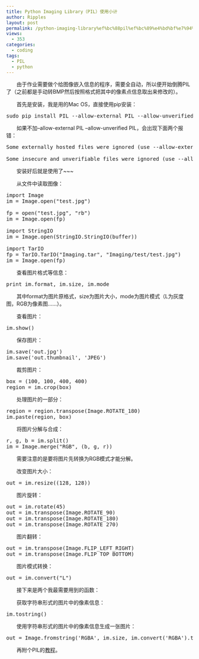 ```yaml
---
title: Python Imaging Library（PIL）使用小计
author: Ripples
layout: post
permalink: /python-imaging-library%ef%bc%88pil%ef%bc%89%e4%bd%bf%e7%94%a8%e5%b0%8f%e8%ae%a1/
views:
  - 353
categories:
  - coding
tags:
  - PIL
  - python
---
```

<p style="text-indent: 2em;">
  由于作业需要做个给图像嵌入信息的程序，需要全自动，所以便开始倒腾PIL了（之前都是手动转BMP然后按照格式把其中的像素点信息取出来修改的）。
</p>

<p style="text-indent: 2em;">
  首先是安装，我是用的Mac OS，直接使用pip安装：
</p>

<!--more-->

<pre class="brush:bash;toolbar:false">sudo&nbsp;pip&nbsp;install&nbsp;PIL&nbsp;--allow-external&nbsp;PIL&nbsp;--allow-unverified&nbsp;PIL</pre>

<p style="text-indent: 2em;">
  如果不加&#8211;allow-external PIL &#8211;allow-unverified PIL，会出现下面两个报错：
</p>

<pre class="brush:plain;toolbar:false">Some&nbsp;externally&nbsp;hosted&nbsp;files&nbsp;were&nbsp;ignored&nbsp;(use&nbsp;--allow-external&nbsp;PIL&nbsp;to&nbsp;allow).

Some&nbsp;insecure&nbsp;and&nbsp;unverifiable&nbsp;files&nbsp;were&nbsp;ignored&nbsp;(use&nbsp;--allow-unverified&nbsp;PIL&nbsp;to&nbsp;allow).</pre>

<p style="text-indent: 2em;">
</p>

<p style="text-indent: 2em;">
  安装好后就是使用了~~~
</p>

<p style="text-indent: 2em;">
  从文件中读取图像：
</p>

<pre class="brush:python;toolbar:false">import&nbsp;Image
im&nbsp;=&nbsp;Image.open("test.jpg")

fp&nbsp;=&nbsp;open("test.jpg",&nbsp;"rb")
im&nbsp;=&nbsp;Image.open(fp)

import&nbsp;StringIO
im&nbsp;=&nbsp;Image.open(StringIO.StringIO(buffer))

import&nbsp;TarIO
fp&nbsp;=&nbsp;TarIO.TarIO("Imaging.tar",&nbsp;"Imaging/test/test.jpg")
im&nbsp;=&nbsp;Image.open(fp)</pre>

<p style="text-indent: 2em;">
</p>

<p style="text-indent: 2em;">
  查看图片格式等信息：
</p>

<pre class="brush:python;toolbar:false">print&nbsp;im.format,&nbsp;im.size,&nbsp;im.mode</pre>

<p style="text-indent: 2em;">
  其中format为图片原格式，size为图片大小，mode为图片模式（L为灰度图，RGB为像素图……）。
</p>

<p style="text-indent: 2em;">
</p>

<p style="text-indent: 2em;">
  查看图片：
</p>

<pre class="brush:python;toolbar:false">im.show()</pre>

<p style="text-indent: 2em;">
</p>

<p style="text-indent: 2em;">
  保存图片：
</p>

<pre class="brush:python;toolbar:false">im.save(&#39;out.jpg&#39;)
im.save(&#39;out.thumbnail&#39;,&nbsp;&#39;JPEG&#39;)</pre>



<p style="text-indent: 2em;">
  裁剪图片：
</p>

<pre class="brush:python;toolbar:false">box&nbsp;=&nbsp;(100,&nbsp;100,&nbsp;400,&nbsp;400)
region&nbsp;=&nbsp;im.crop(box)</pre>

<p style="text-indent: 2em;">
</p>

<p style="text-indent: 2em;">
  处理图片的一部分：
</p>

<pre class="brush:python;toolbar:false">region&nbsp;=&nbsp;region.transpose(Image.ROTATE_180)
im.paste(region,&nbsp;box)</pre>

<p style="text-indent: 2em;">
</p>

<p style="text-indent: 2em;">
  将图片分解与合成：
</p>

<pre class="brush:python;toolbar:false">r,&nbsp;g,&nbsp;b&nbsp;=&nbsp;im.split()
im&nbsp;=&nbsp;Image.merge("RGB",&nbsp;(b,&nbsp;g,&nbsp;r))</pre>

<p style="text-indent: 2em;">
  需要注意的是要将图片先转换为RGB模式才能分解。
</p>

<p style="text-indent: 2em;">
</p>

<p style="text-indent: 2em;">
  改变图片大小：
</p>

<pre class="brush:python;toolbar:false">out&nbsp;=&nbsp;im.resize((128,&nbsp;128))</pre>

<p style="text-indent: 2em;">
</p>

<p style="text-indent: 2em;">
  图片旋转：
</p>

<pre class="brush:python;toolbar:false">out&nbsp;=&nbsp;im.rotate(45)
out&nbsp;=&nbsp;im.transpose(Image.ROTATE_90)
out&nbsp;=&nbsp;im.transpose(Image.ROTATE_180)
out&nbsp;=&nbsp;im.transpose(Image.ROTATE_270)</pre>

<p style="text-indent: 2em;">
</p>

<p style="text-indent: 2em;">
  图片翻转：
</p>

<pre class="brush:python;toolbar:false">out&nbsp;=&nbsp;im.transpose(Image.FLIP_LEFT_RIGHT)
out&nbsp;=&nbsp;im.transpose(Image.FLIP_TOP_BOTTOM)</pre>

<p style="text-indent: 2em;">
</p>

<p style="text-indent: 2em;">
  图片模式转换：
</p>

<pre class="brush:python;toolbar:false">out&nbsp;=&nbsp;im.convert("L")</pre>

<p style="text-indent: 2em;">
</p>

<p style="text-indent: 2em;">
  接下来是两个我最需要用到的函数：
</p>

<p style="text-indent: 2em;">
  获取<span style="text-indent: 32px;">字符串形式的</span>图片中的像素信息：
</p>

<pre class="brush:python;toolbar:false">im.tostring()</pre>

<p style="text-indent: 2em;">
  使用字符串形式的<span style="text-indent: 32px;">图片中的像素信息生成一张图片：</span>
</p>

<pre class="brush:python;toolbar:false">out&nbsp;=&nbsp;Image.fromstring(&#39;RGBA&#39;,&nbsp;im.size,&nbsp;im.convert(&#39;RGBA&#39;).tostring()</pre>

<p style="text-indent: 2em;">
</p>

<p style="text-indent: 2em;">
  再附个PIL的<a href="http://effbot.org/imagingbook/image.htm" target="_blank">教程</a>。
</p>
